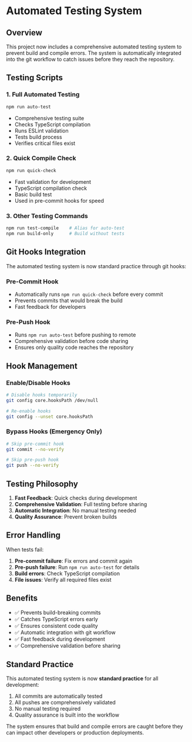 # Automated Testing System

## Overview

This project now includes a comprehensive automated testing system to prevent build and compile errors. The system is automatically integrated into the git workflow to catch issues before they reach the repository.

## Testing Scripts

### 1. Full Automated Testing
```bash
npm run auto-test
```
- Comprehensive testing suite
- Checks TypeScript compilation
- Runs ESLint validation
- Tests build process
- Verifies critical files exist

### 2. Quick Compile Check
```bash
npm run quick-check
```
- Fast validation for development
- TypeScript compilation check
- Basic build test
- Used in pre-commit hooks for speed

### 3. Other Testing Commands
```bash
npm run test-compile    # Alias for auto-test
npm run build-only      # Build without tests
```

## Git Hooks Integration

The automated testing system is now standard practice through git hooks:

### Pre-Commit Hook
- Automatically runs `npm run quick-check` before every commit
- Prevents commits that would break the build
- Fast feedback for developers

### Pre-Push Hook
- Runs `npm run auto-test` before pushing to remote
- Comprehensive validation before code sharing
- Ensures only quality code reaches the repository

## Hook Management

### Enable/Disable Hooks
```bash
# Disable hooks temporarily
git config core.hooksPath /dev/null

# Re-enable hooks
git config --unset core.hooksPath
```

### Bypass Hooks (Emergency Only)
```bash
# Skip pre-commit hook
git commit --no-verify

# Skip pre-push hook
git push --no-verify
```

## Testing Philosophy

1. **Fast Feedback**: Quick checks during development
2. **Comprehensive Validation**: Full testing before sharing
3. **Automatic Integration**: No manual testing needed
4. **Quality Assurance**: Prevent broken builds

## Error Handling

When tests fail:

1. **Pre-commit failure**: Fix errors and commit again
2. **Pre-push failure**: Run `npm run auto-test` for details
3. **Build errors**: Check TypeScript compilation
4. **File issues**: Verify all required files exist

## Benefits

- ✅ Prevents build-breaking commits
- ✅ Catches TypeScript errors early
- ✅ Ensures consistent code quality
- ✅ Automatic integration with git workflow
- ✅ Fast feedback during development
- ✅ Comprehensive validation before sharing

## Standard Practice

This automated testing system is now **standard practice** for all development:

1. All commits are automatically tested
2. All pushes are comprehensively validated
3. No manual testing required
4. Quality assurance is built into the workflow

The system ensures that build and compile errors are caught before they can impact other developers or production deployments.